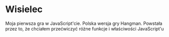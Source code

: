 # Wisielec
Moja pierwsza gra w JavaScript'cie.
Polska wersja gry Hangman. Powstała przez to, że chciałem przećwiczyć różne funkcje i właściwości JavaScript'u
